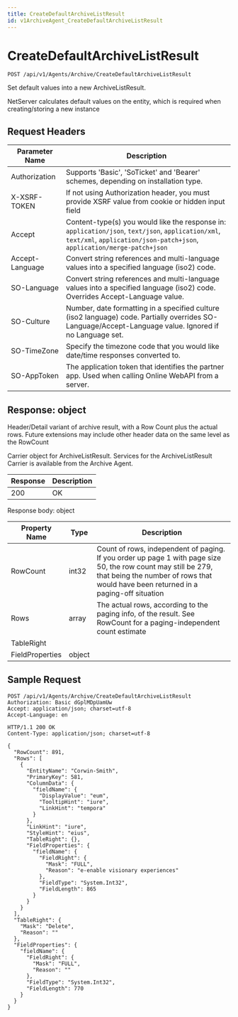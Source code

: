 ```yaml
---
title: CreateDefaultArchiveListResult
id: v1ArchiveAgent_CreateDefaultArchiveListResult
---
```


# CreateDefaultArchiveListResult

```http
POST /api/v1/Agents/Archive/CreateDefaultArchiveListResult
```

Set default values into a new ArchiveListResult.

NetServer calculates default values on the entity, which is required when creating/storing a new instance






## Request Headers

| Parameter Name | Description |
|----------------|-------------|
| Authorization  | Supports 'Basic', 'SoTicket' and 'Bearer' schemes, depending on installation type. |
| X-XSRF-TOKEN   | If not using Authorization header, you must provide XSRF value from cookie or hidden input field |
| Accept         | Content-type(s) you would like the response in: `application/json`, `text/json`, `application/xml`, `text/xml`, `application/json-patch+json`, `application/merge-patch+json` |
| Accept-Language | Convert string references and multi-language values into a specified language (iso2) code. |
| SO-Language | Convert string references and multi-language values into a specified language (iso2) code. Overrides Accept-Language value. |
| SO-Culture | Number, date formatting in a specified culture (iso2 language) code. Partially overrides SO-Language/Accept-Language value. Ignored if no Language set. |
| SO-TimeZone | Specify the timezone code that you would like date/time responses converted to. |
| SO-AppToken | The application token that identifies the partner app. Used when calling Online WebAPI from a server. |


## Response: object

Header/Detail variant of archive result, with a Row Count plus the actual rows. Future extensions may include other header data on the same level as the RowCount



Carrier object for ArchiveListResult.
Services for the ArchiveListResult Carrier is available from the <see cref="T:SuperOffice.CRM.Services.IArchiveAgent">Archive Agent</see>.

| Response | Description |
|----------------|-------------|
| 200 | OK |

Response body: object

| Property Name | Type |  Description |
|----------------|------|--------------|
| RowCount | int32 | Count of rows, independent of paging. If you order up page 1 with page size 50, the row count may still be 279, that being the number of rows that would have been returned in a  paging-off situation |
| Rows | array | The actual rows, according to the paging info, of the result. See RowCount for a paging-independent count estimate |
| TableRight |  |  |
| FieldProperties | object |  |

## Sample Request

```http!
POST /api/v1/Agents/Archive/CreateDefaultArchiveListResult
Authorization: Basic dGplMDpUamUw
Accept: application/json; charset=utf-8
Accept-Language: en
```

```http_
HTTP/1.1 200 OK
Content-Type: application/json; charset=utf-8

{
  "RowCount": 891,
  "Rows": [
    {
      "EntityName": "Corwin-Smith",
      "PrimaryKey": 581,
      "ColumnData": {
        "fieldName": {
          "DisplayValue": "eum",
          "TooltipHint": "iure",
          "LinkHint": "tempora"
        }
      },
      "LinkHint": "iure",
      "StyleHint": "eius",
      "TableRight": {},
      "FieldProperties": {
        "fieldName": {
          "FieldRight": {
            "Mask": "FULL",
            "Reason": "e-enable visionary experiences"
          },
          "FieldType": "System.Int32",
          "FieldLength": 865
        }
      }
    }
  ],
  "TableRight": {
    "Mask": "Delete",
    "Reason": ""
  },
  "FieldProperties": {
    "fieldName": {
      "FieldRight": {
        "Mask": "FULL",
        "Reason": ""
      },
      "FieldType": "System.Int32",
      "FieldLength": 770
    }
  }
}
```